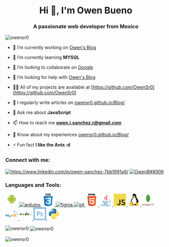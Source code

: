 <h1 align="center">Hi 👋, I'm Owen Bueno</h1>
<h3 align="center">A passionate web developer from Mexíco</h3>

<p align="left"> <img src="https://komarev.com/ghpvc/?username=owensr0&label=Profile%20views&color=0e75b6&style=flat" alt="owensr0" /> </p>

- 🔭 I’m currently working on [Owen's Blog](owensr0.github.io/Blog/)

- 🌱 I’m currently learning **MYSQL**

- 👯 I’m looking to collaborate on [Google](google.com/)

- 🤝 I’m looking for help with [Owen's Blog](owensr0.github.io/Blog/)

- 👨‍💻 All of my projects are available at [https://github.com/OwenSr0](https://github.com/OwenSr0)

- 📝 I regularly write articles on [owensr0.github.io/Blog/](owensr0.github.io/Blog/)

- 💬 Ask me about **JavaScript**

- 📫 How to reach me **owen.i.sanchez.r@gmail.com**

- 📄 Know about my experiences [owensr0.github.io/Blog/](owensr0.github.io/Blog/)

- ⚡ Fun fact **I like the Ants :d**

<h3 align="left">Connect with me:</h3>
<p align="left">
<a href="https://linkedin.com/in/https://www.linkedin.com/in/owen-sanchez-7bb1991a9/" target="blank"><img align="center" src="https://raw.githubusercontent.com/rahuldkjain/github-profile-readme-generator/master/src/images/icons/Social/linked-in-alt.svg" alt="https://www.linkedin.com/in/owen-sanchez-7bb1991a9/" height="30" width="40" /></a>
<a href="https://discord.gg/OwenB#8906" target="blank"><img align="center" src="https://raw.githubusercontent.com/rahuldkjain/github-profile-readme-generator/master/src/images/icons/Social/discord.svg" alt="OwenB#8906" height="30" width="40" /></a>
</p>

<h3 align="left">Languages and Tools:</h3>
<p align="left"> <a href="https://developer.android.com" target="_blank" rel="noreferrer"> <img src="https://raw.githubusercontent.com/devicons/devicon/master/icons/android/android-original-wordmark.svg" alt="android" width="40" height="40"/> </a> <a href="https://www.arduino.cc/" target="_blank" rel="noreferrer"> <img src="https://cdn.worldvectorlogo.com/logos/arduino-1.svg" alt="arduino" width="40" height="40"/> </a> <a href="https://www.w3schools.com/css/" target="_blank" rel="noreferrer"> <img src="https://raw.githubusercontent.com/devicons/devicon/master/icons/css3/css3-original-wordmark.svg" alt="css3" width="40" height="40"/> </a> <a href="https://www.figma.com/" target="_blank" rel="noreferrer"> <img src="https://www.vectorlogo.zone/logos/figma/figma-icon.svg" alt="figma" width="40" height="40"/> </a> <a href="https://git-scm.com/" target="_blank" rel="noreferrer"> <img src="https://www.vectorlogo.zone/logos/git-scm/git-scm-icon.svg" alt="git" width="40" height="40"/> </a> <a href="https://www.w3.org/html/" target="_blank" rel="noreferrer"> <img src="https://raw.githubusercontent.com/devicons/devicon/master/icons/html5/html5-original-wordmark.svg" alt="html5" width="40" height="40"/> </a> <a href="https://www.java.com" target="_blank" rel="noreferrer"> <img src="https://raw.githubusercontent.com/devicons/devicon/master/icons/java/java-original.svg" alt="java" width="40" height="40"/> </a> <a href="https://developer.mozilla.org/en-US/docs/Web/JavaScript" target="_blank" rel="noreferrer"> <img src="https://raw.githubusercontent.com/devicons/devicon/master/icons/javascript/javascript-original.svg" alt="javascript" width="40" height="40"/> </a> <a href="https://www.linux.org/" target="_blank" rel="noreferrer"> <img src="https://raw.githubusercontent.com/devicons/devicon/master/icons/linux/linux-original.svg" alt="linux" width="40" height="40"/> </a> <a href="https://www.mongodb.com/" target="_blank" rel="noreferrer"> <img src="https://raw.githubusercontent.com/devicons/devicon/master/icons/mongodb/mongodb-original-wordmark.svg" alt="mongodb" width="40" height="40"/> </a> <a href="https://www.mysql.com/" target="_blank" rel="noreferrer"> <img src="https://raw.githubusercontent.com/devicons/devicon/master/icons/mysql/mysql-original-wordmark.svg" alt="mysql" width="40" height="40"/> </a> <a href="https://nodejs.org" target="_blank" rel="noreferrer"> <img src="https://raw.githubusercontent.com/devicons/devicon/master/icons/nodejs/nodejs-original-wordmark.svg" alt="nodejs" width="40" height="40"/> </a> <a href="https://www.photoshop.com/en" target="_blank" rel="noreferrer"> <img src="https://raw.githubusercontent.com/devicons/devicon/master/icons/photoshop/photoshop-line.svg" alt="photoshop" width="40" height="40"/> </a> <a href="https://www.python.org" target="_blank" rel="noreferrer"> <img src="https://raw.githubusercontent.com/devicons/devicon/master/icons/python/python-original.svg" alt="python" width="40" height="40"/> </a> </p>

<p><img align="left" src="https://github-readme-stats.vercel.app/api/top-langs?username=owensr0&show_icons=true&locale=en&layout=compact" alt="owensr0" /></p>

<p>&nbsp;<img align="center" src="https://github-readme-stats.vercel.app/api?username=owensr0&show_icons=true&locale=en" alt="owensr0" /></p>

<p><img align="center" src="https://github-readme-streak-stats.herokuapp.com/?user=owensr0&" alt="owensr0" /></p>

